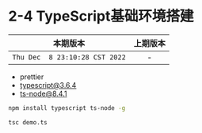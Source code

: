 # 2-4 TypeScript基础环境搭建

|本期版本|上期版本
|:---:|:---:
`Thu Dec  8 23:10:28 CST 2022` | -

* prettier
* typescript@3.6.4
* ts-node@8.4.1

```bash
npm install typescript ts-node -g
```

```bash
tsc demo.ts
```